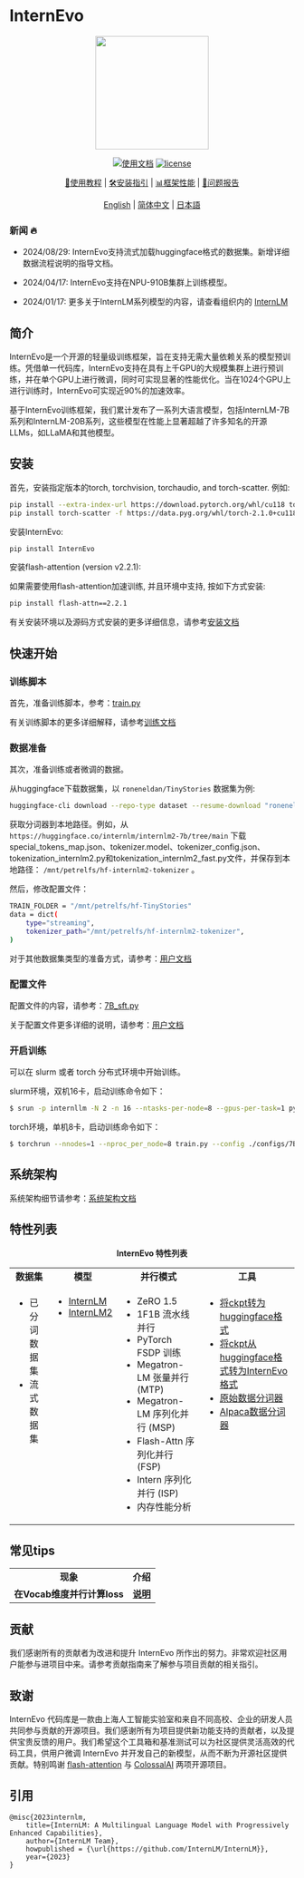 # InternEvo

<div align="center">

<img src="./doc/imgs/InternEvo_logo.png" width="200"/>

[![使用文档](https://readthedocs.org/projects/internevo/badge/?version=latest)](https://internevo.readthedocs.io/zh_CN/latest/?badge=latest)
[![license](./doc/imgs/license.svg)](./LICENSE)

[📘使用教程](./doc/usage.md) |
[🛠️安装指引](./doc/install.md) |
[📊框架性能](./doc/train_performance.md) |
[🤔问题报告](https://github.com/InternLM/InternEvo/issues/new)

[English](./README.md) |
[简体中文](./README-zh-Hans.md) |
[日本語](./README-ja-JP.md)

</div>


### 新闻 🔥

- 2024/08/29: InternEvo支持流式加载huggingface格式的数据集。新增详细数据流程说明的指导文档。

- 2024/04/17: InternEvo支持在NPU-910B集群上训练模型。

- 2024/01/17: 更多关于InternLM系列模型的内容，请查看组织内的 [InternLM](https://github.com/InternLM/InternLM)


## 简介

InternEvo是一个开源的轻量级训练框架，旨在支持无需大量依赖关系的模型预训练。凭借单一代码库，InternEvo支持在具有上千GPU的大规模集群上进行预训练，并在单个GPU上进行微调，同时可实现显著的性能优化。当在1024个GPU上进行训练时，InternEvo可实现近90%的加速效率。

基于InternEvo训练框架，我们累计发布了一系列大语言模型，包括InternLM-7B系列和InternLM-20B系列，这些模型在性能上显著超越了许多知名的开源LLMs，如LLaMA和其他模型。

## 安装

首先，安装指定版本的torch, torchvision, torchaudio, and torch-scatter.
例如:
```bash
pip install --extra-index-url https://download.pytorch.org/whl/cu118 torch==2.1.0+cu118 torchvision==0.16.0+cu118 torchaudio==2.1.0+cu118
pip install torch-scatter -f https://data.pyg.org/whl/torch-2.1.0+cu118.html
```

安装InternEvo:
```bash
pip install InternEvo
```

安装flash-attention (version v2.2.1):

如果需要使用flash-attention加速训练, 并且环境中支持, 按如下方式安装:
```bash
pip install flash-attn==2.2.1
```

有关安装环境以及源码方式安装的更多详细信息，请参考[安装文档](https://internevo.readthedocs.io/zh-cn/latest/install.html#)

## 快速开始

### 训练脚本

首先，准备训练脚本，参考：[train.py](https://github.com/InternLM/InternEvo/blob/develop/train.py)

有关训练脚本的更多详细解释，请参考[训练文档](https://internevo.readthedocs.io/zh-cn/latest/training.html#)

### 数据准备

其次，准备训练或者微调的数据。

从huggingface下载数据集，以 `roneneldan/TinyStories` 数据集为例:
```bash
huggingface-cli download --repo-type dataset --resume-download "roneneldan/TinyStories" --local-dir "/mnt/petrelfs/hf-TinyStories"
```

获取分词器到本地路径。例如，从 `https://huggingface.co/internlm/internlm2-7b/tree/main` 下载special_tokens_map.json、tokenizer.model、tokenizer_config.json、tokenization_internlm2.py和tokenization_internlm2_fast.py文件，并保存到本地路径： `/mnt/petrelfs/hf-internlm2-tokenizer` 。

然后，修改配置文件：
```bash
TRAIN_FOLDER = "/mnt/petrelfs/hf-TinyStories"
data = dict(
    type="streaming",
    tokenizer_path="/mnt/petrelfs/hf-internlm2-tokenizer",
)
```

对于其他数据集类型的准备方式，请参考：[用户文档](https://internevo.readthedocs.io/zh-cn/latest/usage.html#)

### 配置文件

配置文件的内容，请参考：[7B_sft.py](https://github.com/InternLM/InternEvo/blob/develop/configs/7B_sft.py)

关于配置文件更多详细的说明，请参考：[用户文档](https://internevo.readthedocs.io/zh-cn/latest/usage.html#)

### 开启训练

可以在 slurm 或者 torch 分布式环境中开始训练。

slurm环境，双机16卡，启动训练命令如下：
```bash
$ srun -p internllm -N 2 -n 16 --ntasks-per-node=8 --gpus-per-task=1 python train.py --config ./configs/7B_sft.py
```

torch环境，单机8卡，启动训练命令如下：
```bash
$ torchrun --nnodes=1 --nproc_per_node=8 train.py --config ./configs/7B_sft.py --launcher "torch"
```

## 系统架构

系统架构细节请参考：[系统架构文档](./doc/structure.md)

## 特性列表

<div align="center">
  <b>InternEvo 特性列表</b>
</div>
<table align="center">
  <tbody>
    <tr align="center" valign="bottom">
      <td>
        <b>数据集</b>
      </td>
      <td>
        <b>模型</b>
      </td>
      <td>
        <b>并行模式</b>
      </td>
      <td>
        <b>工具</b>
      </td>
    </tr>
    <tr valign="top">
      <td>
      <ul>
        <li>已分词数据集</li>
        <li>流式数据集</li>
      </ul>
      </td>
      <td>
      <ul>
        <li><a href="configs/_base_/models/internlm/internlm_7B.py">InternLM</a></li>
        <li><a href="configs/_base_/models/internlm/internlm2_7B.py">InternLM2</a></li>
      </ul>
      </td>
      <td>
        <ul>
          <li>ZeRO 1.5</li>
          <li>1F1B 流水线并行</li>
          <li>PyTorch FSDP 训练</li>
          <li>Megatron-LM 张量并行 (MTP)</li>
          <li>Megatron-LM 序列化并行 (MSP)</li>
          <li>Flash-Attn 序列化并行 (FSP)</li>
          <li>Intern 序列化并行 (ISP)</li>
          <li>内存性能分析</li>
        </ul>
      </td>
      <td>
        <ul>
          <li><a href="tools/transformers/README-zh-Hans.md">将ckpt转为huggingface格式</a></li>
          <li><a href="tools/transformers/README-zh-Hans.md">将ckpt从huggingface格式转为InternEvo格式</a></li>
          <li><a href="tools/tokenizer.py">原始数据分词器</a></li>
          <li><a href="tools/alpaca_tokenizer.py">Alpaca数据分词器</a></li>
        </ul>
      </td>
    </tr>
</td>
    </tr>
  </tbody>
</table>

## 常见tips

<div align="center">
</div>
<table align="center">
  <tbody>
    <tr align="center" valign="bottom">
      <td>
        <b>现象</b>
      </td>
      <td>
        <b>介绍</b>
      </td>
    </tr>
    <tr valign="bottom">
      <td>
        <b>在Vocab维度并行计算loss</b>
      </td>
      <td>
        <b><a href="doc/parallel_output.md">说明</a></b>
      </td>
    </tr>
  </tbody>
</table>

## 贡献

我们感谢所有的贡献者为改进和提升 InternEvo 所作出的努力。非常欢迎社区用户能参与进项目中来。请参考贡献指南来了解参与项目贡献的相关指引。

## 致谢

InternEvo 代码库是一款由上海人工智能实验室和来自不同高校、企业的研发人员共同参与贡献的开源项目。我们感谢所有为项目提供新功能支持的贡献者，以及提供宝贵反馈的用户。我们希望这个工具箱和基准测试可以为社区提供灵活高效的代码工具，供用户微调 InternEvo 并开发自己的新模型，从而不断为开源社区提供贡献。特别鸣谢 [flash-attention](https://github.com/HazyResearch/flash-attention) 与 [ColossalAI](https://github.com/hpcaitech/ColossalAI) 两项开源项目。

## 引用

```
@misc{2023internlm,
    title={InternLM: A Multilingual Language Model with Progressively Enhanced Capabilities},
    author={InternLM Team},
    howpublished = {\url{https://github.com/InternLM/InternLM}},
    year={2023}
}
```

